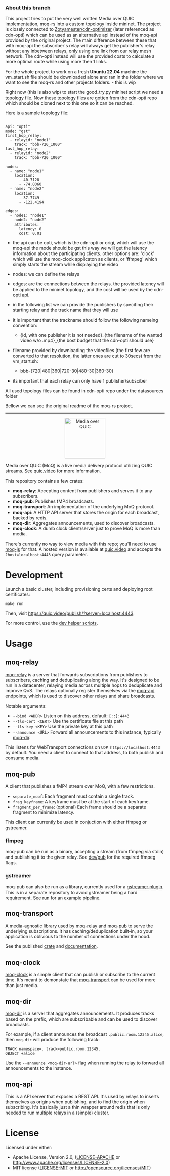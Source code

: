 
### About this branch

This project tries to put the very well written Media over QUIC implementation, moq-rs into a custom topology inside mininet.
The project is closely connected to [Zotyamester/cdn-optimizer](https://github.com/Zotyamester/cdn-optimization) (later referenced as cdn-opti) which can be used as an alternative api instead of the moq-api provided by the original project. The main difference between these that with moq-api the subscriber's relay will always get the publisher's relay without any inbetween relays, only using one link from our relay mesh network. The cdn-opti instead will use the provided costs to calculate a more optimal route while using more then 1 links.

For the whole project to work on a fresh **Ubuntu 22.04** machine the vm_start.sh file should be downloaded alone and ran in the folder where we want to see the moq-rs and other projects folders. - this is wip

Right now (this is also wip) to start the good_try.py mininet script we need a topology file. Now these topology files are gotten from the cdn-opti repo which should be cloned next to this one so it can be reached.

Here is a sample topology file:
```

api: "opti" 
mode: "gst" 
first_hop_relay:
  - relayid: "node1"
    track: "bbb-720_1000"
last_hop_relay:
  - relayid: "node2"
    track: "bbb-720_1000"

nodes:
  - name: "node1"
    location:
      - 40.7128
      - -74.0060
  - name: "node2"
    location:
      - 37.7749
      - -122.4194

edges:
  - node1: "node1"
    node2: "node2"
    attributes:
      latency: 0
      cost: 0.01

```
- the api can be opti, which is the cdn-opti or origi, which will use the moq-api the mode should be gst this 
way we will get the latency information about the participating clients. other options are: 'clock' which will 
use the moq-clock applicaton as clients, or 'ffmpeg' which simply starts the stream while displaying the video

- nodes: we can define the relays

- edges: are the connections between the relays. the provided latency will be applied to the mininet topology, and the cost will be used by the cdn-opti api.

- in the following list we can provide the publishers by specifing their starting relay and the track name that they will use

- it is important that the trackname should follow the following nameing convention: 
  - {id, with one publisher it is not needed}\_{the filename of the wanted video w/o .mp4}\_{the bost budget that the cdn-opti should use}

- filename provided by downloading the videofiles (the first few are converted to that resolution, the latter ones are cut to 30secs) from the vm_start.sh:

  - bbb-{720|480|360|720-30|480-30|360-30}

- its important that each relay can only have 1 publisher/subsciber


All used topology files can be found in cdn-opti repo under the datasources folder

Bellow we can see the original readme of the moq-rs project.


***


<p align="center">
	<img height="128px" src="https://github.com/kixelated/moq-rs/blob/main/.github/logo.svg" alt="Media over QUIC">
</p>

Media over QUIC (MoQ) is a live media delivery protocol utilizing QUIC streams.
See [quic.video](https://quic.video) for more information.

This repository contains a few crates:

-   **moq-relay**: Accepting content from publishers and serves it to any subscribers.
-   **moq-pub**: Publishes fMP4 broadcasts.
-   **moq-transport**: An implementation of the underlying MoQ protocol.
-   **moq-api**: A HTTP API server that stores the origin for each broadcast, backed by redis.
-   **moq-dir**: Aggregates announcements, used to discover broadcasts.
-   **moq-clock**: A dumb clock client/server just to prove MoQ is more than media.

There's currently no way to view media with this repo; you'll need to use [moq-js](https://github.com/kixelated/moq-js) for that.
A hosted version is available at [quic.video](https://quic.video) and accepts the `?host=localhost:4443` query parameter.

# Development

Launch a basic cluster, including provisioning certs and deploying root certificates:

```
make run
```

Then, visit https://quic.video/publish/?server=localhost:4443.

For more control, use the [dev helper scripts](dev/README.md).

# Usage

## moq-relay

[moq-relay](moq-relay) is a server that forwards subscriptions from publishers to subscribers, caching and deduplicating along the way.
It's designed to be run in a datacenter, relaying media across multiple hops to deduplicate and improve QoS.
The relays optionally register themselves via the [moq-api](moq-api) endpoints, which is used to discover other relays and share broadcasts.

Notable arguments:

-   `--bind <ADDR>` Listen on this address, default: `[::]:4443`
-   `--tls-cert <CERT>` Use the certificate file at this path
-   `--tls-key <KEY>` Use the private key at this path
-   `--announce <URL>` Forward all announcements to this instance, typically [moq-dir](moq-dir).

This listens for WebTransport connections on `UDP https://localhost:4443` by default.
You need a client to connect to that address, to both publish and consume media.

## moq-pub

A client that publishes a fMP4 stream over MoQ, with a few restrictions.

-   `separate_moof`: Each fragment must contain a single track.
-   `frag_keyframe`: A keyframe must be at the start of each keyframe.
-   `fragment_per_frame`: (optional) Each frame should be a separate fragment to minimize latency.

This client can currently be used in conjuction with either ffmpeg or gstreamer.

### ffmpeg

moq-pub can be run as a binary, accepting a stream (from ffmpeg via stdin) and publishing it to the given relay.
See [dev/pub](dev/pub) for the required ffmpeg flags.

### gstreamer

moq-pub can also be run as a library, currently used for a [gstreamer plugin](https://github.com/kixelated/moq-gst).
This is in a separate repository to avoid gstreamer being a hard requirement.
See [run](https://github.com/kixelated/moq-gst/blob/main/run) for an example pipeline.

## moq-transport

A media-agnostic library used by [moq-relay](moq-relay) and [moq-pub](moq-pub) to serve the underlying subscriptions.
It has caching/deduplication built-in, so your application is oblivious to the number of connections under the hood.

See the published [crate](https://crates.io/crates/moq-transport) and [documentation](https://docs.rs/moq-transport/latest/moq_transport/).

## moq-clock

[moq-clock](moq-clock) is a simple client that can publish or subscribe to the current time.
It's meant to demonstate that [moq-transport](moq-transport) can be used for more than just media.

## moq-dir

[moq-dir](moq-dir) is a server that aggregates announcements.
It produces tracks based on the prefix, which are subscribable and can be used to discover broadcasts.

For example, if a client announces the broadcast `.public.room.12345.alice`, then `moq-dir` will produce the following track:

```
TRACK namespace=. track=public.room.12345.
OBJECT +alice
```

Use the `--announce <moq-dir-url>` flag when running the relay to forward all announcements to the instance.

## moq-api

This is a API server that exposes a REST API.
It's used by relays to inserts themselves as origins when publishing, and to find the origin when subscribing.
It's basically just a thin wrapper around redis that is only needed to run multiple relays in a (simple) cluster.

# License

Licensed under either:

-   Apache License, Version 2.0, ([LICENSE-APACHE](LICENSE-APACHE) or http://www.apache.org/licenses/LICENSE-2.0)
-   MIT license ([LICENSE-MIT](LICENSE-MIT) or http://opensource.org/licenses/MIT)

